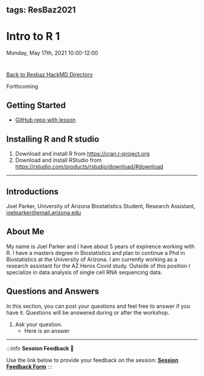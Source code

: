 
tags: ResBaz2021
---
# Intro to R 1
Monday, May 17th, 2021 10\:00-12\:00
# 


[Back to Resbaz HackMD Directory](https://hackmd.io/@[](https://)ResBaz21/directory)

Forthcoming


## Getting Started
- [GitHub repo with lesson](https://joelparkeruofa.github.io/Introduction2R/)

##  Installing R and R studio

1. Download and install R from https://cran.r-project.org
2. Download and install RStudio from https://rstudio.com/products/rstudio/download/#download


---

## Introductions
Joel Parker, University of Arizona Biostatistics Student, Research Assistant, joelparker@email.arizona.edu

## About Me
My name is Joel Parker and I have about 5 years of expirence working with R. I have a masters degree in Biostatistics and plan to continue a Phd in Biostatistics at the University of Arizona. I am currently working as a research assistant for the AZ Heros Covid study. Outside of this position I specialize in data analysis of single cell RNA sequencing data.   

## Questions and Answers
In this section, you can post your questions and feel free to answer if you have it. Questions will be answered during or after the workshop.

1. Ask your question.
    - Here is an answer


---


:::info
**Session Feedback :mega:**

Use the link below to provide your feedback on the session: 
[**Session Feedback Form**](https://forms.gle/TrnJpr9qRBEKdnVVA)
:::

